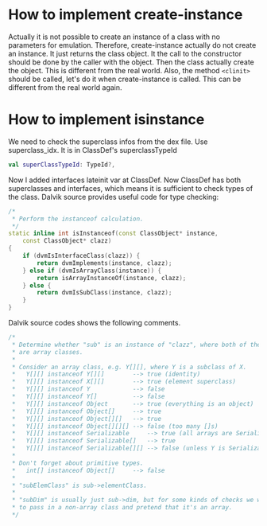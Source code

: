 # How to implement create-instance
Actually it is not possible to create an instance of a class with no parameters for emulation.
Therefore, create-instance actually do not create an instance. It just returns the class object.
It the call to the constructor should be done by the caller with the object. Then the class actually create the object.
This is different from the real world.
Also, the method `<clinit>` should be called, let's do it when create-instance is called. This can be different from the real world again.

# How to implement isinstance

We need to check the superclass infos from the dex file. Use superclass_idx. It is in ClassDef's superclassTypeId

```kotlin
val superClassTypeId: TypeId?,
```

Now I added interfaces lateinit var at ClassDef. Now ClassDef has both superclasses and interfaces, which means it is
sufficient to check types of the class.
Dalvik source provides useful code for type checking:
```cpp
/*
 * Perform the instanceof calculation.
 */
static inline int isInstanceof(const ClassObject* instance,
    const ClassObject* clazz)
{
    if (dvmIsInterfaceClass(clazz)) {
        return dvmImplements(instance, clazz);
    } else if (dvmIsArrayClass(instance)) {
        return isArrayInstanceOf(instance, clazz);
    } else {
        return dvmIsSubClass(instance, clazz);
    }
}
```


Dalvik source codes shows the following comments.
```cpp
/*
 * Determine whether "sub" is an instance of "clazz", where both of these
 * are array classes.
 *
 * Consider an array class, e.g. Y[][], where Y is a subclass of X.
 *   Y[][] instanceof Y[][]        --> true (identity)
 *   Y[][] instanceof X[][]        --> true (element superclass)
 *   Y[][] instanceof Y            --> false
 *   Y[][] instanceof Y[]          --> false
 *   Y[][] instanceof Object       --> true (everything is an object)
 *   Y[][] instanceof Object[]     --> true
 *   Y[][] instanceof Object[][]   --> true
 *   Y[][] instanceof Object[][][] --> false (too many []s)
 *   Y[][] instanceof Serializable     --> true (all arrays are Serializable)
 *   Y[][] instanceof Serializable[]   --> true
 *   Y[][] instanceof Serializable[][] --> false (unless Y is Serializable)
 *
 * Don't forget about primitive types.
 *   int[] instanceof Object[]     --> false
 *
 * "subElemClass" is sub->elementClass.
 *
 * "subDim" is usually just sub->dim, but for some kinds of checks we want
 * to pass in a non-array class and pretend that it's an array.
 */
```
